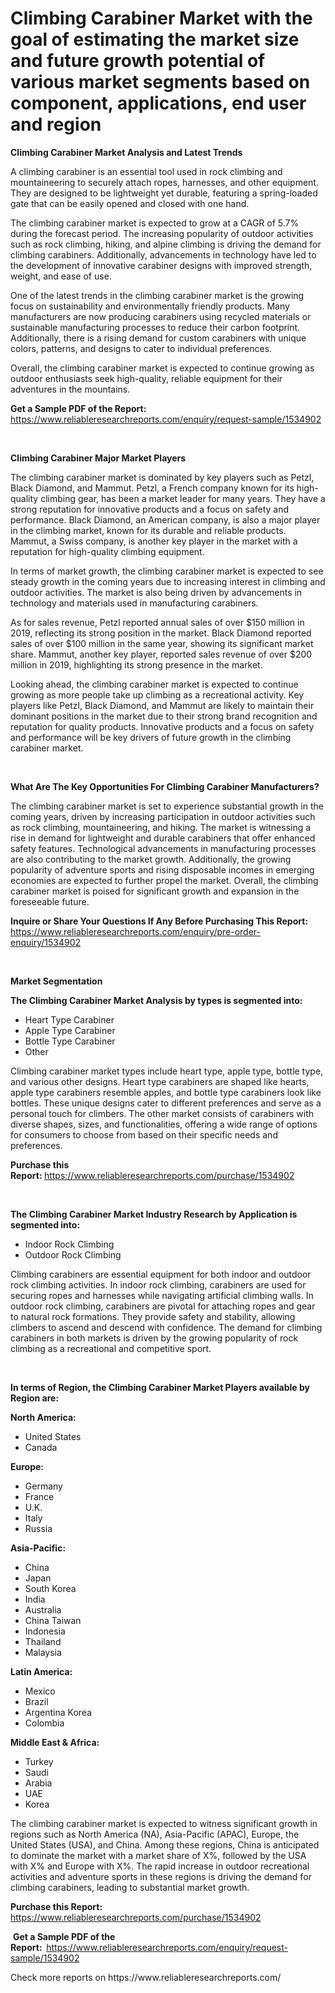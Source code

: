<p><h1>Climbing Carabiner Market with the goal of estimating the market size and future growth potential of various market segments based on component, applications, end user and region</h1></p><p><strong>Climbing Carabiner Market Analysis and Latest Trends</strong></p>
<p><p>A climbing carabiner is an essential tool used in rock climbing and mountaineering to securely attach ropes, harnesses, and other equipment. They are designed to be lightweight yet durable, featuring a spring-loaded gate that can be easily opened and closed with one hand.</p><p>The climbing carabiner market is expected to grow at a CAGR of 5.7% during the forecast period. The increasing popularity of outdoor activities such as rock climbing, hiking, and alpine climbing is driving the demand for climbing carabiners. Additionally, advancements in technology have led to the development of innovative carabiner designs with improved strength, weight, and ease of use.</p><p>One of the latest trends in the climbing carabiner market is the growing focus on sustainability and environmentally friendly products. Many manufacturers are now producing carabiners using recycled materials or sustainable manufacturing processes to reduce their carbon footprint. Additionally, there is a rising demand for custom carabiners with unique colors, patterns, and designs to cater to individual preferences.</p><p>Overall, the climbing carabiner market is expected to continue growing as outdoor enthusiasts seek high-quality, reliable equipment for their adventures in the mountains.</p></p>
<p><strong>Get a Sample PDF of the Report:&nbsp;</strong> <a href="https://www.reliableresearchreports.com/enquiry/request-sample/1534902">https://www.reliableresearchreports.com/enquiry/request-sample/1534902</a></p>
<p>&nbsp;</p>
<p><strong>Climbing Carabiner Major Market Players</strong></p>
<p><p>The climbing carabiner market is dominated by key players such as Petzl, Black Diamond, and Mammut. Petzl, a French company known for its high-quality climbing gear, has been a market leader for many years. They have a strong reputation for innovative products and a focus on safety and performance. Black Diamond, an American company, is also a major player in the climbing market, known for its durable and reliable products. Mammut, a Swiss company, is another key player in the market with a reputation for high-quality climbing equipment.</p><p>In terms of market growth, the climbing carabiner market is expected to see steady growth in the coming years due to increasing interest in climbing and outdoor activities. The market is also being driven by advancements in technology and materials used in manufacturing carabiners.</p><p>As for sales revenue, Petzl reported annual sales of over $150 million in 2019, reflecting its strong position in the market. Black Diamond reported sales of over $100 million in the same year, showing its significant market share. Mammut, another key player, reported sales revenue of over $200 million in 2019, highlighting its strong presence in the market.</p><p>Looking ahead, the climbing carabiner market is expected to continue growing as more people take up climbing as a recreational activity. Key players like Petzl, Black Diamond, and Mammut are likely to maintain their dominant positions in the market due to their strong brand recognition and reputation for quality products. Innovative products and a focus on safety and performance will be key drivers of future growth in the climbing carabiner market.</p></p>
<p>&nbsp;</p>
<p><strong>What Are The Key Opportunities For Climbing Carabiner Manufacturers?</strong></p>
<p><p>The climbing carabiner market is set to experience substantial growth in the coming years, driven by increasing participation in outdoor activities such as rock climbing, mountaineering, and hiking. The market is witnessing a rise in demand for lightweight and durable carabiners that offer enhanced safety features. Technological advancements in manufacturing processes are also contributing to the market growth. Additionally, the growing popularity of adventure sports and rising disposable incomes in emerging economies are expected to further propel the market. Overall, the climbing carabiner market is poised for significant growth and expansion in the foreseeable future.</p></p>
<p><strong>Inquire or Share Your Questions If Any Before Purchasing This Report:</strong> <a href="https://www.reliableresearchreports.com/enquiry/pre-order-enquiry/1534902">https://www.reliableresearchreports.com/enquiry/pre-order-enquiry/1534902</a></p>
<p>&nbsp;</p>
<p><strong>Market Segmentation</strong></p>
<p><strong>The Climbing Carabiner Market Analysis by types is segmented into:</strong></p>
<p><ul><li>Heart Type Carabiner</li><li>Apple Type Carabiner</li><li>Bottle Type Carabiner</li><li>Other</li></ul></p>
<p><p>Climbing carabiner market types include heart type, apple type, bottle type, and various other designs. Heart type carabiners are shaped like hearts, apple type carabiners resemble apples, and bottle type carabiners look like bottles. These unique designs cater to different preferences and serve as a personal touch for climbers. The other market consists of carabiners with diverse shapes, sizes, and functionalities, offering a wide range of options for consumers to choose from based on their specific needs and preferences.</p></p>
<p><strong>Purchase this Report:&nbsp;</strong><a href="https://www.reliableresearchreports.com/purchase/1534902">https://www.reliableresearchreports.com/purchase/1534902</a></p>
<p>&nbsp;</p>
<p><strong>The Climbing Carabiner Market Industry Research by Application is segmented into:</strong></p>
<p><ul><li>Indoor Rock Climbing</li><li>Outdoor Rock Climbing</li></ul></p>
<p><p>Climbing carabiners are essential equipment for both indoor and outdoor rock climbing activities. In indoor rock climbing, carabiners are used for securing ropes and harnesses while navigating artificial climbing walls. In outdoor rock climbing, carabiners are pivotal for attaching ropes and gear to natural rock formations. They provide safety and stability, allowing climbers to ascend and descend with confidence. The demand for climbing carabiners in both markets is driven by the growing popularity of rock climbing as a recreational and competitive sport.</p></p>
<p>&nbsp;</p>
<p><strong>In terms of Region, the Climbing Carabiner Market Players available by Region are:</strong></p>
<p>
    <p> <strong> North America: </strong>
        <ul>
            <li>United States</li>
            <li>Canada</li>
        </ul>
        </p> 
    <p> <strong> Europe: </strong>
        <ul>
            <li>Germany</li>
            <li>France</li>
            <li>U.K.</li>
            <li>Italy</li>
            <li>Russia</li>
        </ul>
        </p> 
    <p> <strong> Asia-Pacific: </strong>
        <ul>
            <li>China</li>
            <li>Japan</li>
            <li>South Korea</li>
            <li>India</li>
            <li>Australia</li>
            <li>China Taiwan</li>
            <li>Indonesia</li>
            <li>Thailand</li>
            <li>Malaysia</li>
        </ul>
        </p> 
    <p> <strong> Latin America: </strong>
        <ul>
            <li>Mexico</li>
            <li>Brazil</li>
            <li>Argentina Korea</li>
            <li>Colombia</li>
        </ul>
        </p> 
    <p> <strong> Middle East & Africa: </strong>
        <ul>
            <li>Turkey</li>
            <li>Saudi</li>
            <li>Arabia</li>
            <li>UAE</li>
            <li>Korea</li>
        </ul>
    </p>
    </p>
<p><p>The climbing carabiner market is expected to witness significant growth in regions such as North America (NA), Asia-Pacific (APAC), Europe, the United States (USA), and China. Among these regions, China is anticipated to dominate the market with a market share of X%, followed by the USA with X% and Europe with X%. The rapid increase in outdoor recreational activities and adventure sports in these regions is driving the demand for climbing carabiners, leading to substantial market growth.</p></p>
<p><strong>Purchase this Report: </strong><a href="https://www.reliableresearchreports.com/purchase/1534902">https://www.reliableresearchreports.com/purchase/1534902</a></p>
<p>&nbsp;<strong>Get a Sample PDF of the Report:&nbsp;&nbsp;</strong><a href="https://www.reliableresearchreports.com/enquiry/request-sample/1534902">https://www.reliableresearchreports.com/enquiry/request-sample/1534902</a></p>
<p><strong></strong></p>
<p>Check more reports on https://www.reliableresearchreports.com/</p>